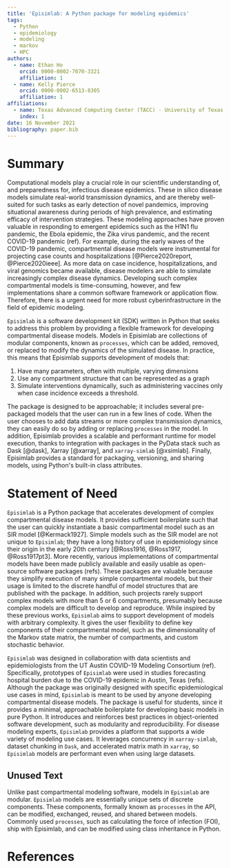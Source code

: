 ```yaml
---
title: 'Episimlab: A Python package for modeling epidemics'
tags:
  - Python
  - epidemiology
  - modeling
  - markov
  - HPC
authors:
  - name: Ethan Ho 
    orcid: 0000-0002-7070-3321
    affiliation: 1
  - name: Kelly Pierce
    orcid: 0000-0002-6513-8305
    affiliation: 1
affiliations:
  - name: Texas Advanced Computing Center (TACC) - University of Texas at Austin
    index: 1
date: 16 November 2021
bibliography: paper.bib
---
```


# Summary

Computational models play a crucial role in our scientific understanding of, and preparedness for, infectious disease epidemics.
These in silico disease models simulate real-world transmission dynamics, and are thereby well-suited for such tasks as early detection of novel pandemics, improving situational awareness during periods of high prevalence, and estimating efficacy of intervention strategies.
These modeling approaches have proven valuable in responding to emergent epidemics such as the H1N1 flu pandemic, the Ebola epidemic, the Zika virus pandemic, and the recent COVID-19 pandemic (ref).
For example, during the early waves of the COVID-19 pandemic, compartmental disease models were instrumental for projecting case counts and hospitalizations [@Pierce2020report, @Pierce2020ieee].
As more data on case incidence, hospitalizations, and viral genomics became available, disease modelers are able to simulate increasingly complex disease dynamics.
Developing such complex compartmental models is time-consuming, however, and few implementations share a common software framework or application flow.
Therefore, there is a urgent need for more robust cyberinfrastructure in the field of epidemic modeling.

`Episimlab` is a software development kit (SDK) written in Python that seeks to address this problem by providing a flexible framework for developing compartmental disease models.
Models in Episimlab are collections of modular components, known as `processes`, which can be added, removed, or replaced to modify the dynamics of the simulated disease.
In practice, this means that Episimlab supports development of models that:

1. Have many parameters, often with multiple, varying dimensions
2. Use any compartment structure that can be represented as a graph
3. Simulate interventions dynamically, such as administering vaccines only when case incidence exceeds a threshold.

The package is designed to be approachable; it includes several pre-packaged models that the user can run in a few lines of code.
When the user chooses to add data streams or more complex transmission dynamics, they can easily do so by adding or replacing `processes` in the model.
In addition, Episimlab provides a scalable and performant runtime for model execution, thanks to integration with packages in the PyData stack such as Dask [@dask], Xarray [@xarray], and `xarray-simlab` [@xsimlab].
Finally, Episimlab provides a standard for packaging, versioning, and sharing models, using Python's built-in class attributes.

# Statement of Need

`Episimlab` is a Python package that accelerates development of complex compartmental disease models. 
It provides sufficient boilerplate such that the user can quickly instantiate a basic compartmental model such as an SIR model [@Kermack1927].
Simple models such as the SIR model are not unique to `Episimlab`; they have a long history of use in epidemiology since their origin in the early 20th century [@Ross1916, @Ross1917, @Ross1917pt3].
More recently, various implementations of compartmental models have been made publicly available and easily usable as open-source software packages (refs).
These packages are valuable because they simplify execution of many simple compartmental models, but their usage is limited to the discrete handful of model structures that are published with the package.
In addition, such projects rarely support complex models with more than 5 or 6 compartments, presumably because complex models are difficult to develop and reproduce.
While inspired by these previous works, `Episimlab` aims to support development of models with arbitrary complexity.
It gives the user flexibility to define key components of their compartmental model, such as the dimensionality of the Markov state matrix, the number of compartments, and custom stochastic behavior.

`Episimlab` was designed in collaboration with data scientists and epidemiologists from the UT Austin COVID-19 Modeling Consortium (ref). 
Specifically, prototypes of `Episimlab` were used in studies forecasting hospital burden due to the COVID-19 epidemic in Austin, Texas (refs). 
Although the package was originally designed with specific epidemiological use cases in mind, `Episimlab` is meant to be used by anyone developing compartmental disease models. 
The package is useful for students, since it provides a minimal, approachable boilerplate for developing basic models in pure Python. 
It introduces and reinforces best practices in object-oriented software development, such as modularity and reproducibility. 
For disease modeling experts, `Episimlab` provides a platform that supports a wide variety of modeling use cases. 
It leverages concurrency in `xarray-simlab`, dataset chunking in `Dask`, and accelerated matrix math in `xarray`, so `Episimlab` models are performant even when using large datasets.

## Unused Text

Unlike past compartmental modeling software, models in `Episimlab` are modular.
`Episimlab` models are essentially unique sets of discrete components.
These components, formally known as `processes` in the API, can be modified, exchanged, reused, and shared between models.
Commonly used `processes`, such as calculating the force of infection (FOI), ship with Episimlab, and can be modified using class inheritance in Python.

# References
